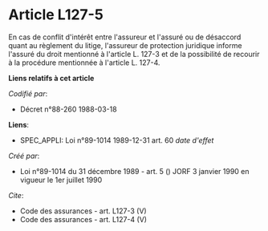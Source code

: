 # Article L127-5

En cas de conflit d'intérêt entre l'assureur et l'assuré ou de désaccord quant au règlement du litige, l'assureur de
protection juridique informe l'assuré du droit mentionné à l'article L. 127-3 et de la possibilité de recourir à la procédure
mentionnée à l'article L. 127-4.

**Liens relatifs à cet article**

_Codifié par_:

  - Décret n°88-260 1988-03-18

**Liens**:

  - SPEC_APPLI: Loi n°89-1014 1989-12-31 art. 60 *date d'effet*

_Créé par_:

  - Loi n°89-1014 du 31 décembre 1989 - art. 5 () JORF 3 janvier 1990 en vigueur le 1er juillet 1990

_Cite_:

  - Code des assurances - art. L127-3 (V)
  - Code des assurances - art. L127-4 (V)
